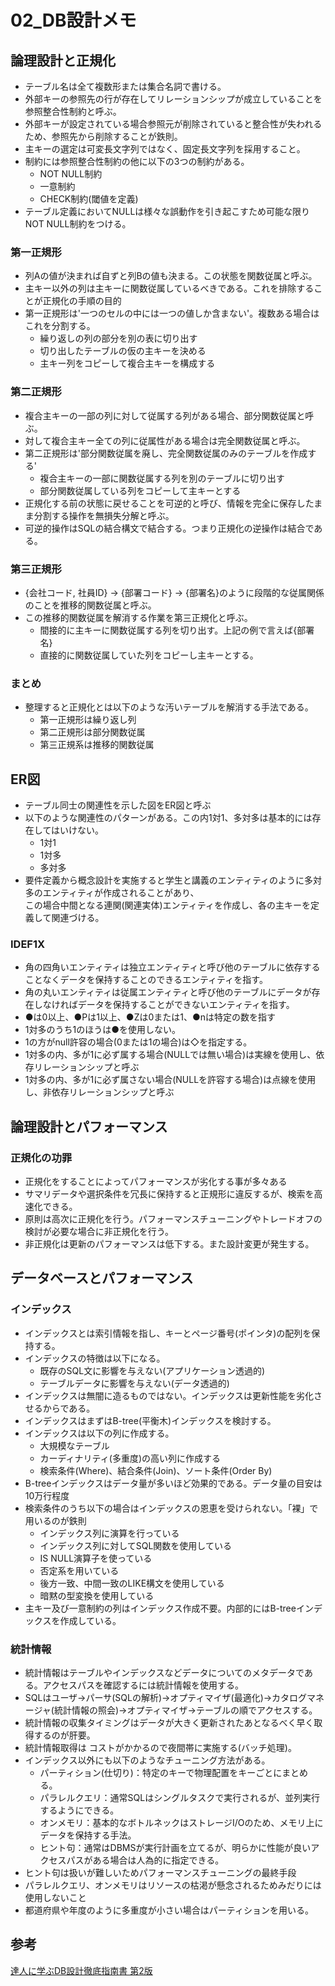 # 02_DB設計メモ
## 論理設計と正規化
+ テーブル名は全て複数形または集合名詞で書ける。
+ 外部キーの参照先の行が存在してリレーションシップが成立していることを参照整合性制約と呼ぶ。
+ 外部キーが設定されている場合参照元が削除されていると整合性が失われるため、参照先から削除することが鉄則。
+ 主キーの選定は可変長文字列ではなく、固定長文字列を採用すること。
+ 制約には参照整合性制約の他に以下の3つの制約がある。
    + NOT NULL制約
    + 一意制約
    + CHECK制約(閾値を定義)
+ テーブル定義においてNULLは様々な誤動作を引き起こすため可能な限りNOT  NULL制約をつける。

### 第一正規形
+ 列Aの値が決まれば自ずと列Bの値も決まる。この状態を関数従属と呼ぶ。
+ 主キー以外の列は主キーに関数従属しているべきである。これを排除することが正規化の手順の目的
+ 第一正規形は'一つのセルの中には一つの値しか含まない'。複数ある場合はこれを分割する。
    + 繰り返しの列の部分を別の表に切り出す
    + 切り出したテーブルの仮の主キーを決める
    + 主キー列をコピーして複合主キーを構成する

### 第二正規形
+ 複合主キーの一部の列に対して従属する列がある場合、部分関数従属と呼ぶ。
+ 対して複合主キー全ての列に従属性がある場合は完全関数従属と呼ぶ。
+ 第二正規形は'部分関数従属を廃し、完全関数従属のみのテーブルを作成する'
   + 複合主キーの一部に関数従属する列を別のテーブルに切り出す
   + 部分関数従属している列をコピーして主キーとする
+ 正規化する前の状態に戻せることを可逆的と呼び、情報を完全に保存したまま分割する操作を無損失分解と呼ぶ。
+ 可逆的操作はSQLの結合構文で結合する。つまり正規化の逆操作は結合である。

### 第三正規形
+ {会社コード, 社員ID} → {部署コード} → {部署名}のように段階的な従属関係のことを推移的関数従属と呼ぶ。
+ この推移的関数従属を解消する作業を第三正規化と呼ぶ。
    + 間接的に主キーに関数従属する列を切り出す。上記の例で言えば{部署名}
    + 直接的に関数従属していた列をコピーし主キーとする。

### まとめ
+ 整理すると正規化とは以下のような汚いテーブルを解消する手法である。
    + 第一正規形は繰り返し列
    + 第二正規形は部分関数従属
    + 第三正規系は推移的関数従属

## ER図
+ テーブル同士の関連性を示した図をER図と呼ぶ
+ 以下のような関連性のパターンがある。この内1対1、多対多は基本的には存在してはいけない。
    + 1対1
    + 1対多
    + 多対多
+ 要件定義から概念設計を実施すると学生と講義のエンティティのように多対多のエンティティが作成されることがあり、  
この場合中間となる連関(関連実体)エンティティを作成し、各の主キーを定義して関連づける。

### IDEF1X
+ 角の四角いエンティティは独立エンティティと呼び他のテーブルに依存することなくデータを保持することのできるエンティティを指す。
+ 角の丸いエンティティは従属エンティティと呼び他のテーブルにデータが存在しなければデータを保持することができないエンティティを指す。
+ ●は0以上、●Pは1以上、●Zは0または1、●nは特定の数を指す
+ 1対多のうち1のほうは●を使用しない。
+ 1の方がnull許容の場合(0または1の場合)は◇を指定する。
+ 1対多の内、多が1に必ず属する場合(NULLでは無い場合)は実線を使用し、依存リレーションシップと呼ぶ
+ 1対多の内、多が1に必ず属さない場合(NULLを許容する場合)は点線を使用し、非依存リレーションシップと呼ぶ

## 論理設計とパフォーマンス
### 正規化の功罪
+ 正規化をすることによってパフォーマンスが劣化する事が多々ある
+ サマリデータや選択条件を冗長に保持すると正規形に違反するが、検索を高速化できる。
+ 原則は高次に正規化を行う。パフォーマンスチューニングやトレードオフの検討が必要な場合に非正規化を行う。
+ 非正規化は更新のパフォーマンスは低下する。また設計変更が発生する。

## データベースとパフォーマンス
### インデックス
+ インデックスとは索引情報を指し、キーとページ番号(ポインタ)の配列を保持する。
+ インデックスの特徴は以下になる。
    + 既存のSQL文に影響を与えない(アプリケーション透過的)
    + テーブルデータに影響を与えない(データ透過的)
+ インデックスは無闇に造るものではない。インデックスは更新性能を劣化させるからである。
+ インデックスはまずはB-tree(平衡木)インデックスを検討する。
+ インデックスは以下の列に作成する。
    + 大規模なテーブル
    + カーディナリティ(多重度)の高い列に作成する
    + 検索条件(Where)、結合条件(Join)、ソート条件(Order By)
+ B-treeインデックスはデータ量が多いほど効果的である。データ量の目安は10万行程度
+ 検索条件のうち以下の場合はインデックスの恩恵を受けられない。「裸」で用いるのが鉄則
    + インデックス列に演算を行っている
    + インデックス列に対してSQL関数を使用している
    + IS NULL演算子を使っている
    + 否定系を用いている
    + 後方一致、中間一致のLIKE構文を使用している
    + 暗黙の型変換を使用している
+ 主キー及び一意制約の列はインデックス作成不要。内部的にはB-treeインデックスを作成している。

### 統計情報
+ 統計情報はテーブルやインデックスなどデータについてのメタデータである。アクセスパスを確認するには統計情報を使用する。
+ SQLはユーザ→パーサ(SQLの解析)→オプティマイザ(最適化)→カタログマネージャ(統計情報の照会)→オプティマイザ→テーブルの順でアクセスする。
+ 統計情報の収集タイミングはデータが大きく更新されたあとなるべく早く取得するのが肝要。
+ 統計情報取得は コストがかかるので夜間帯に実施する(バッチ処理)。
+ インデックス以外にも以下のようなチューニング方法がある。
    + パーティション(仕切り)：特定のキーで物理配置をキーごとにまとめる。
    + パラレルクエリ：通常SQLはシングルタスクで実行されるが、並列実行するようにできる。
    + オンメモリ：基本的なボトルネックはストレージI/Oのため、メモリ上にデータを保持する手法。
    + ヒント句：通常はDBMSが実行計画を立てるが、明らかに性能が良いアクセスパスがある場合は人為的に指定できる。
+ ヒント句は扱いが難しいためパフォーマンスチューニングの最終手段
+ パラレルクエリ、オンメモリはリソースの枯渇が懸念されるためみだりには使用しないこと
+ 都道府県や年度のように多重度が小さい場合はパーティションを用いる。

## 参考
[達人に学ぶDB設計徹底指南書 第2版](https://www.amazon.co.jp/dp/B0D8N5G9GT)